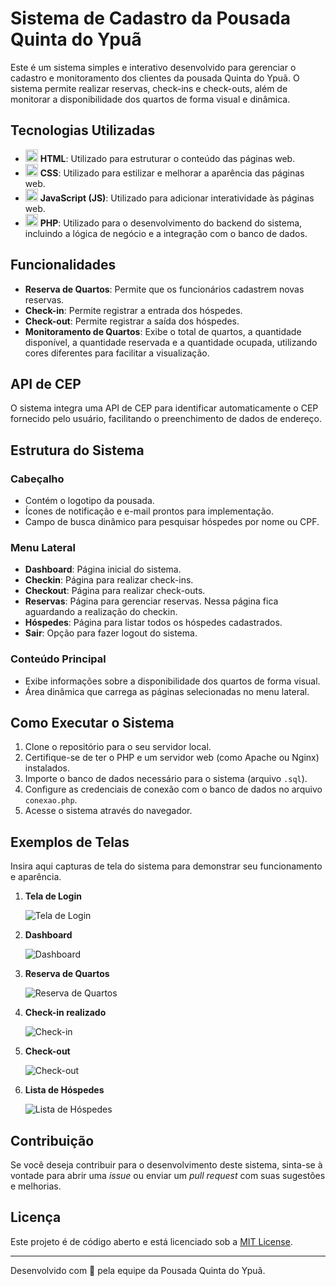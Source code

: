 # Sistema de Cadastro da Pousada Quinta do Ypuã

Este é um sistema simples e interativo desenvolvido para gerenciar o cadastro e monitoramento dos clientes da pousada Quinta do Ypuã. O sistema permite realizar reservas, check-ins e check-outs, além de monitorar a disponibilidade dos quartos de forma visual e dinâmica.

## Tecnologias Utilizadas

- <img src="https://github.com/jonataacordi/SistemaControleEstacionamento/assets/20300806/8aedf3e2-9a08-4c45-ae99-8d735f12915d" width="20px"> **HTML**: Utilizado para estruturar o conteúdo das páginas web.
- <img src="https://github.com/jonataacordi/SistemaControleEstacionamento/assets/20300806/fe032385-487e-408b-ad12-bef2b328f001" width="20px"> **CSS**: Utilizado para estilizar e melhorar a aparência das páginas web.
- <img src="https://github.com/jonataacordi/SistemaControleEstacionamento/assets/20300806/57afde96-d9af-40ef-bfb7-a36c07d1c520" width="20px"> **JavaScript (JS)**: Utilizado para adicionar interatividade às páginas web.
- <img src="https://github.com/jonataacordi/pousada/assets/20300806/d1112ae4-a7fb-4834-a568-a563df322319" width="20px"> **PHP**: Utilizado para o desenvolvimento do backend do sistema, incluindo a lógica de negócio e a integração com o banco de dados.

## Funcionalidades

- **Reserva de Quartos**: Permite que os funcionários cadastrem novas reservas.
- **Check-in**: Permite registrar a entrada dos hóspedes.
- **Check-out**: Permite registrar a saída dos hóspedes.
- **Monitoramento de Quartos**: Exibe o total de quartos, a quantidade disponível, a quantidade reservada e a quantidade ocupada, utilizando cores diferentes para facilitar a visualização.

## API de CEP

O sistema integra uma API de CEP para identificar automaticamente o CEP fornecido pelo usuário, facilitando o preenchimento de dados de endereço.

## Estrutura do Sistema

### Cabeçalho

- Contém o logotipo da pousada.
- Ícones de notificação e e-mail prontos para implementação.
- Campo de busca dinâmico para pesquisar hóspedes por nome ou CPF.

### Menu Lateral

- **Dashboard**: Página inicial do sistema.
- **Checkin**: Página para realizar check-ins.
- **Checkout**: Página para realizar check-outs.
- **Reservas**: Página para gerenciar reservas. Nessa página fica aguardando a realização do checkin.
- **Hóspedes**: Página para listar todos os hóspedes cadastrados.
- **Sair**: Opção para fazer logout do sistema.

### Conteúdo Principal

- Exibe informações sobre a disponibilidade dos quartos de forma visual.
- Área dinâmica que carrega as páginas selecionadas no menu lateral.

## Como Executar o Sistema

1. Clone o repositório para o seu servidor local.
2. Certifique-se de ter o PHP e um servidor web (como Apache ou Nginx) instalados.
3. Importe o banco de dados necessário para o sistema (arquivo `.sql`).
4. Configure as credenciais de conexão com o banco de dados no arquivo `conexao.php`.
5. Acesse o sistema através do navegador.

## Exemplos de Telas

Insira aqui capturas de tela do sistema para demonstrar seu funcionamento e aparência.

1. **Tela de Login**
   
   ![Tela de Login](https://github.com/jonataacordi/pousada/assets/20300806/bd44787e-e71a-4cd1-b264-a8e4ed02bdb9)

2. **Dashboard**
   
   ![Dashboard](https://github.com/jonataacordi/pousada/assets/20300806/b3d28610-cd7a-4a41-9412-028df4b80003)

3. **Reserva de Quartos**
   
   ![Reserva de Quartos](https://github.com/jonataacordi/pousada/assets/20300806/2f585995-de29-4989-bc80-f999016641f6)

4. **Check-in realizado**
   
   ![Check-in](https://github.com/jonataacordi/pousada/assets/20300806/ae4c14a0-3f51-4bbc-979f-6d717ae69ec7)

5. **Check-out**
   
   ![Check-out](https://github.com/jonataacordi/pousada/assets/20300806/e191a4c7-8996-47b2-a33e-1ef87f004e03)

6. **Lista de Hóspedes**
   
   ![Lista de Hóspedes](https://github.com/jonataacordi/pousada/assets/20300806/fc215d0a-6b54-4044-9d8e-e1a83e368a26)

## Contribuição

Se você deseja contribuir para o desenvolvimento deste sistema, sinta-se à vontade para abrir uma _issue_ ou enviar um _pull request_ com suas sugestões e melhorias.

## Licença

Este projeto é de código aberto e está licenciado sob a [MIT License](LICENSE).

---

Desenvolvido com 💖 pela equipe da Pousada Quinta do Ypuã.

